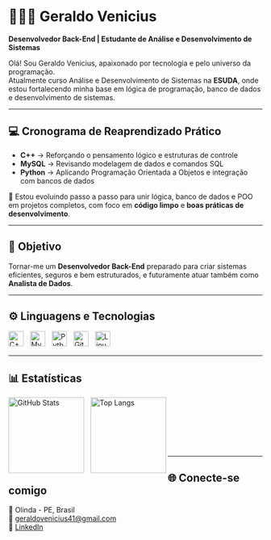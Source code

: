 # 👨🏻‍💻 Geraldo Venicius

**Desenvolvedor Back-End | Estudante de Análise e Desenvolvimento de Sistemas**

Olá! Sou Geraldo Venicius, apaixonado por tecnologia e pelo universo da programação.  
Atualmente curso Análise e Desenvolvimento de Sistemas na **ESUDA**, onde estou fortalecendo minha base em lógica de programação, banco de dados e desenvolvimento de sistemas.

---

## 💻 Cronograma de Reaprendizado Prático

- **C++** → Reforçando o pensamento lógico e estruturas de controle  
- **MySQL** → Revisando modelagem de dados e comandos SQL  
- **Python** → Aplicando Programação Orientada a Objetos e integração com bancos de dados  

🚀 Estou evoluindo passo a passo para unir lógica, banco de dados e POO em projetos completos, com foco em **código limpo** e **boas práticas de desenvolvimento**.

---

## 🎯 Objetivo

Tornar-me um **Desenvolvedor Back-End** preparado para criar sistemas eficientes, seguros e bem estruturados, e futuramente atuar também como **Analista de Dados**.

---

## ⚙️ Linguagens e Tecnologias

<img align="left" alt="C++" title="C++" width="30px" style="padding-right:10px;" src="https://cdn.jsdelivr.net/gh/devicons/devicon/icons/cplusplus/cplusplus-original.svg" /> 
<img align="left" alt="MySQL" title="MySQL" width="30px" style="padding-right:10px;" src="https://cdn.jsdelivr.net/gh/devicons/devicon/icons/mysql/mysql-original.svg" /> 
<img align="left" alt="Python" title="Python" width="30px" style="padding-right:10px;" src="https://cdn.jsdelivr.net/gh/devicons/devicon/icons/python/python-original.svg" /> 
<img align="left" alt="Git" title="Git" width="30px" style="padding-right:10px;" src="https://cdn.jsdelivr.net/gh/devicons/devicon/icons/git/git-original.svg" /> 
<img align="left" alt="Linux" title="Linux" width="30px" style="padding-right:10px;" src="https://cdn.jsdelivr.net/gh/devicons/devicon/icons/linux/linux-original.svg" />

<br/><br/>

---

## 📊 Estatísticas

<p>
  <img align="left" alt="GitHub Stats" height="150" style="padding-right:10px;" src="https://github-readme-stats.vercel.app/api?username=venicius&show_icons=true&theme=tokyonight&include_all_commits=true&locale=pt-br" /> 
  <img align="left" alt="Top Langs" height="150" src="https://github-readme-stats.vercel.app/api/top-langs/?username=venicius&theme=tokyonight&layout=compact&custom_title=Tecnologias&langs_count=8" />
</p>

<br/><br/><br/><br/><br/><br/>

---

## 🌐 Conecte-se comigo

📍 Olinda - PE, Brasil  
📧 [geraldovenicius41@gmail.com](mailto:geraldovenicius41@gmail.com)  
💼 [LinkedIn](https://www.linkedin.com/in/geraldo-venicius-5aba33340/)
